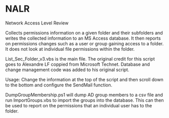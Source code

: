 # NALR
Network Access Level Review

Collects permissions information on a given folder and their subfolders and writes the collected information to an MS Access database. It then reports on permissions changes such as a user or group gaining access to a folder. It does not look at individual file permissions within the folder.

List_Sec_Folder_v3.vbs is the main file. The original credit for this script goes to Alexandre LF coppied from Microsoft Technet. Database and change management code was added to his original script.

Usage: Change the information at the top of the script and then scroll down to the bottom and configure the SendMail function.

DumpGroupMembership.ps1 will dump AD group members to a csv file and run ImportGroups.vbs to import the groups into the database. This can then be used to report on the permissions that an individual user has to the folder.

